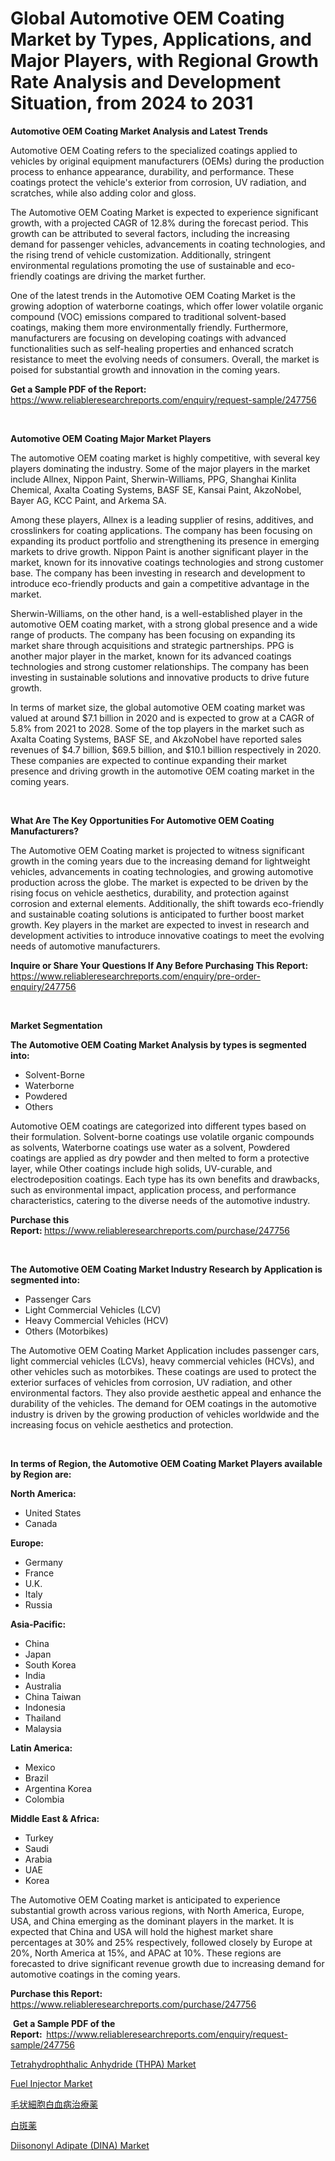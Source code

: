 <p><h1>Global Automotive OEM Coating Market by Types, Applications, and Major Players, with Regional Growth Rate Analysis and Development Situation, from 2024 to 2031</h1></p><p><strong>Automotive OEM Coating Market Analysis and Latest Trends</strong></p>
<p><p>Automotive OEM Coating refers to the specialized coatings applied to vehicles by original equipment manufacturers (OEMs) during the production process to enhance appearance, durability, and performance. These coatings protect the vehicle's exterior from corrosion, UV radiation, and scratches, while also adding color and gloss.</p><p>The Automotive OEM Coating Market is expected to experience significant growth, with a projected CAGR of 12.8% during the forecast period. This growth can be attributed to several factors, including the increasing demand for passenger vehicles, advancements in coating technologies, and the rising trend of vehicle customization. Additionally, stringent environmental regulations promoting the use of sustainable and eco-friendly coatings are driving the market further.</p><p>One of the latest trends in the Automotive OEM Coating Market is the growing adoption of waterborne coatings, which offer lower volatile organic compound (VOC) emissions compared to traditional solvent-based coatings, making them more environmentally friendly. Furthermore, manufacturers are focusing on developing coatings with advanced functionalities such as self-healing properties and enhanced scratch resistance to meet the evolving needs of consumers. Overall, the market is poised for substantial growth and innovation in the coming years.</p></p>
<p><strong>Get a Sample PDF of the Report:&nbsp;</strong> <a href="https://www.reliableresearchreports.com/enquiry/request-sample/247756">https://www.reliableresearchreports.com/enquiry/request-sample/247756</a></p>
<p>&nbsp;</p>
<p><strong>Automotive OEM Coating Major Market Players</strong></p>
<p><p>The automotive OEM coating market is highly competitive, with several key players dominating the industry. Some of the major players in the market include Allnex, Nippon Paint, Sherwin-Williams, PPG, Shanghai Kinlita Chemical, Axalta Coating Systems, BASF SE, Kansai Paint, AkzoNobel, Bayer AG, KCC Paint, and Arkema SA.</p><p>Among these players, Allnex is a leading supplier of resins, additives, and crosslinkers for coating applications. The company has been focusing on expanding its product portfolio and strengthening its presence in emerging markets to drive growth. Nippon Paint is another significant player in the market, known for its innovative coatings technologies and strong customer base. The company has been investing in research and development to introduce eco-friendly products and gain a competitive advantage in the market.</p><p>Sherwin-Williams, on the other hand, is a well-established player in the automotive OEM coating market, with a strong global presence and a wide range of products. The company has been focusing on expanding its market share through acquisitions and strategic partnerships. PPG is another major player in the market, known for its advanced coatings technologies and strong customer relationships. The company has been investing in sustainable solutions and innovative products to drive future growth.</p><p>In terms of market size, the global automotive OEM coating market was valued at around $7.1 billion in 2020 and is expected to grow at a CAGR of 5.8% from 2021 to 2028. Some of the top players in the market such as Axalta Coating Systems, BASF SE, and AkzoNobel have reported sales revenues of $4.7 billion, $69.5 billion, and $10.1 billion respectively in 2020. These companies are expected to continue expanding their market presence and driving growth in the automotive OEM coating market in the coming years.</p></p>
<p>&nbsp;</p>
<p><strong>What Are The Key Opportunities For Automotive OEM Coating Manufacturers?</strong></p>
<p><p>The Automotive OEM Coating market is projected to witness significant growth in the coming years due to the increasing demand for lightweight vehicles, advancements in coating technologies, and growing automotive production across the globe. The market is expected to be driven by the rising focus on vehicle aesthetics, durability, and protection against corrosion and external elements. Additionally, the shift towards eco-friendly and sustainable coating solutions is anticipated to further boost market growth. Key players in the market are expected to invest in research and development activities to introduce innovative coatings to meet the evolving needs of automotive manufacturers.</p></p>
<p><strong>Inquire or Share Your Questions If Any Before Purchasing This Report:</strong> <a href="https://www.reliableresearchreports.com/enquiry/pre-order-enquiry/247756">https://www.reliableresearchreports.com/enquiry/pre-order-enquiry/247756</a></p>
<p>&nbsp;</p>
<p><strong>Market Segmentation</strong></p>
<p><strong>The Automotive OEM Coating Market Analysis by types is segmented into:</strong></p>
<p><ul><li>Solvent-Borne</li><li>Waterborne</li><li>Powdered</li><li>Others</li></ul></p>
<p><p>Automotive OEM coatings are categorized into different types based on their formulation. Solvent-borne coatings use volatile organic compounds as solvents, Waterborne coatings use water as a solvent, Powdered coatings are applied as dry powder and then melted to form a protective layer, while Other coatings include high solids, UV-curable, and electrodeposition coatings. Each type has its own benefits and drawbacks, such as environmental impact, application process, and performance characteristics, catering to the diverse needs of the automotive industry.</p></p>
<p><strong>Purchase this Report:&nbsp;</strong><a href="https://www.reliableresearchreports.com/purchase/247756">https://www.reliableresearchreports.com/purchase/247756</a></p>
<p>&nbsp;</p>
<p><strong>The Automotive OEM Coating Market Industry Research by Application is segmented into:</strong></p>
<p><ul><li>Passenger Cars</li><li>Light Commercial Vehicles (LCV)</li><li>Heavy Commercial Vehicles (HCV)</li><li>Others (Motorbikes)</li></ul></p>
<p><p>The Automotive OEM Coating Market Application includes passenger cars, light commercial vehicles (LCVs), heavy commercial vehicles (HCVs), and other vehicles such as motorbikes. These coatings are used to protect the exterior surfaces of vehicles from corrosion, UV radiation, and other environmental factors. They also provide aesthetic appeal and enhance the durability of the vehicles. The demand for OEM coatings in the automotive industry is driven by the growing production of vehicles worldwide and the increasing focus on vehicle aesthetics and protection.</p></p>
<p>&nbsp;</p>
<p><strong>In terms of Region, the Automotive OEM Coating Market Players available by Region are:</strong></p>
<p>
    <p> <strong> North America: </strong>
        <ul>
            <li>United States</li>
            <li>Canada</li>
        </ul>
        </p> 
    <p> <strong> Europe: </strong>
        <ul>
            <li>Germany</li>
            <li>France</li>
            <li>U.K.</li>
            <li>Italy</li>
            <li>Russia</li>
        </ul>
        </p> 
    <p> <strong> Asia-Pacific: </strong>
        <ul>
            <li>China</li>
            <li>Japan</li>
            <li>South Korea</li>
            <li>India</li>
            <li>Australia</li>
            <li>China Taiwan</li>
            <li>Indonesia</li>
            <li>Thailand</li>
            <li>Malaysia</li>
        </ul>
        </p> 
    <p> <strong> Latin America: </strong>
        <ul>
            <li>Mexico</li>
            <li>Brazil</li>
            <li>Argentina Korea</li>
            <li>Colombia</li>
        </ul>
        </p> 
    <p> <strong> Middle East & Africa: </strong>
        <ul>
            <li>Turkey</li>
            <li>Saudi</li>
            <li>Arabia</li>
            <li>UAE</li>
            <li>Korea</li>
        </ul>
    </p>
    </p>
<p><p>The Automotive OEM Coating market is anticipated to experience substantial growth across various regions, with North America, Europe, USA, and China emerging as the dominant players in the market. It is expected that China and USA will hold the highest market share percentages at 30% and 25% respectively, followed closely by Europe at 20%, North America at 15%, and APAC at 10%. These regions are forecasted to drive significant revenue growth due to increasing demand for automotive coatings in the coming years.</p></p>
<p><strong>Purchase this Report: </strong><a href="https://www.reliableresearchreports.com/purchase/247756">https://www.reliableresearchreports.com/purchase/247756</a></p>
<p>&nbsp;<strong>Get a Sample PDF of the Report:&nbsp;&nbsp;</strong><a href="https://www.reliableresearchreports.com/enquiry/request-sample/247756">https://www.reliableresearchreports.com/enquiry/request-sample/247756</a></p>
<p><strong></strong></p>
<p><p><a href="https://view.publitas.com/reportprime-1/tetrahydrophthalic-anhydride-thpa-market-a-comprehensive-report-of-its-market-share-growth-trends-2024-2031/">Tetrahydrophthalic Anhydride (THPA) Market</a></p><p><a href="https://fuschia-pecorino-a6d.notion.site/Insights-into-Fuel-Injector-Market-Size-Analysing-Market-Share-Trends-and-Growth-from-2024-to-203-53bc0297e7d34bc588324bbf7964f956">Fuel Injector Market</a></p><p><a href="https://medium.com/@tilico28/%E6%AF%9B%E7%9A%AE%E7%B4%B0%E8%83%9E%E7%99%BD%E8%A1%80%E7%97%85%E6%B2%BB%E7%99%82%E8%96%AC%E5%B8%82%E5%A0%B4%E3%81%AE%E5%88%86%E6%9E%90-%E3%82%B0%E3%83%AD%E3%83%BC%E3%83%90%E3%83%AB%E7%94%A3%E6%A5%AD%E8%A6%96%E7%82%B9%E3%81%A8%E4%BA%88%E6%B8%AC-2024%E5%B9%B4%E3%81%8B%E3%82%892031%E5%B9%B4-25e8ed02dcfb">毛状細胞白血病治療薬</a></p><p><a href="https://medium.com/@tilico28/%E3%83%93%E3%82%BF%E3%82%A4%E3%83%AA%E3%82%B4%E8%96%AC%E5%B8%82%E5%A0%B4-2031%E5%B9%B4%E3%81%BE%E3%81%A7%E3%81%AE%E3%83%88%E3%83%AC%E3%83%B3%E3%83%89-%E4%BA%88%E6%B8%AC-%E7%AB%B6%E4%BA%89%E5%88%86%E6%9E%90-672273a53625">白斑薬</a></p><p><a href="https://view.publitas.com/reportprime-1/diisononyl-adipate-dina-market-size-and-growth-market-segmentation-regional-and-country-breakdowns-and-market-trends-for-period-from-2024-2031/">Diisononyl Adipate (DINA) Market</a></p></p>